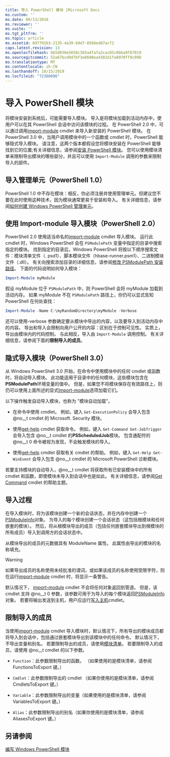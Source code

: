 ```yaml
---
title: 导入 PowerShell 模块 |Microsoft Docs
ms.custom: ''
ms.date: 09/13/2016
ms.reviewer: ''
ms.suite: ''
ms.tgt_pltfrm: ''
ms.topic: article
ms.assetid: 697791b3-2135-4a39-b9d7-8566ed67acf2
caps.latest.revision: 13
ms.openlocfilehash: bb5d036e5658c365a4fafa2cac05c0bba9f87019
ms.sourcegitcommit: 52a67bcd9d7bf3e8600ea4302d1fa8970ff9c998
ms.translationtype: MT
ms.contentlocale: zh-CN
ms.lasthandoff: 10/15/2019
ms.locfileid: "72360696"
---
```

# <a name="importing-a-powershell-module"></a>导入 PowerShell 模块

将模块安装到系统后，可能需要导入模块。 导入是将模块加载到活动内存中，使用户可以在其 PowerShell 会话中访问该模块的过程。 在 PowerShell 2.0 中，可以通过调用[import-module](/powershell/module/Microsoft.PowerShell.Core/Import-Module) cmdlet 来导入新安装的 PowerShell 模块。 在 PowerShell 3.0 中，当用户调用模块中的一个函数或 cmdlet 时，PowerShell 能够隐式导入模块。 请注意，这两个版本都假设您将模块安装在 PowerShell 能够找到它的位置;有关详细信息，请参阅[安装 PowerShell 模块](./installing-a-powershell-module.md)。 您可以使用模块清单来限制导出模块的哪些部分，并且可以使用 `Import-Module` 调用的参数来限制导入的部件。

## <a name="importing-a-snap-in-powershell-10"></a>导入管理单元（PowerShell 1.0）

PowerShell 1.0 中不存在模块：相反，你必须注册并使用管理单元。但建议您不要在此时使用这种技术，因为模块通常更易于安装和导入。 有关详细信息，请参阅[如何创建 Windows PowerShell 管理单元](../cmdlet/how-to-create-a-windows-powershell-snap-in.md)。

## <a name="importing-a-module-with-import-module-powershell-20"></a>使用 Import-module 导入模块（PowerShell 2.0）

PowerShell 2.0 使用适当命名的[import-module](/powershell/module/Microsoft.PowerShell.Core/Import-Module) cmdlet 导入模块。 运行此 cmdlet 时，Windows PowerShell 会在 `PSModulePath` 变量中指定的目录中搜索指定的模块。 找到指定的目录后，Windows PowerShell 将按以下顺序搜索文件：模块清单文件（. psd1）、脚本模块文件（hbase-runner.psm1）、二进制模块文件（.dll）。 有关向搜索添加目录的详细信息，请参阅[修改 PSModulePath 安装路径](./modifying-the-psmodulepath-installation-path.md)。 下面的代码说明如何导入模块：

```powershell
Import-Module myModule
```

假设 myModule 位于 `PSModulePath` 中，则 PowerShell 会将 myModule 加载到活动内存。 如果 myModule 不在 `PSModulePath` 路径上，你仍可以显式告知 PowerShell 在何处查找：

```powershell
Import-Module -Name C:\myRandomDirectory\myModule -Verbose
```

还可以使用-verbose 参数确定要从模块中导出的内容，以及要导入到活动内存中的内容。 导出和导入会限制向用户公开的内容：区别在于控制可见性。 实质上，导出由模块内的代码控制。 与此相反，导入由 `Import-Module` 调用控制。 有关详细信息，请参阅下面的**限制导入的成员**。

## <a name="implicitly-importing-a-module-powershell-30"></a>隐式导入模块（PowerShell 3.0）

从 Windows PowerShell 3.0 开始，在命令中使用模块中的任何 cmdlet 或函数时，将自动导入模块。 此功能适用于目录中的任何模块，这些模块包含在**PSModulePath**环境变量的值中。 但是，如果您不将模块保存在有效路径上，则仍可以使用上面所述的显式[Import-module](/powershell/module/Microsoft.PowerShell.Core/Import-Module)选项加载它们。

以下操作触发自动导入模块，也称为 "模块自动加载"。

- 在命令中使用 cmdlet。 例如，键入 `Get-ExecutionPolicy` 会导入包含 @no__t cmdlet 的 Microsoft. Security 模块。

- 使用[get-help](/powershell/module/Microsoft.PowerShell.Core/Get-Command) cmdlet 获取命令。  例如，键入 `Get-Command Get-JobTrigger` 会导入包含 @no__t cmdlet 的**PSScheduledJob**模块。 包含通配符的 @no__t 0 命令被视为发现，不会触发模块的导入。

- 使用[get-help](/powershell/module/Microsoft.PowerShell.Core/Get-Help) cmdlet 获取有关 cmdlet 的帮助。 例如，键入 `Get-Help Get-WinEvent` 会导入包含 @no__t cmdlet 的 Microsoft PowerShell 诊断模块。

若要支持模块的自动导入，@no__t cmdlet 将获取所有已安装模块中的所有 cmdlet 和函数，即使模块未导入到会话中也是如此。 有关详细信息，请参阅[Get Command](/powershell/module/Microsoft.PowerShell.Core/Get-Command) cmdlet 的帮助主题。

## <a name="the-importing-process"></a>导入过程

在导入模块时，将为该模块创建一个新的会话状态，并在内存中创建一个[PSModuleInfo](/dotnet/api/System.Management.Automation.PSModuleInfo)对象。 为导入的每个模块创建一个会话状态（这包括根模块和任何嵌套的模块）。 然后，将从根模块导出的成员（包括任何嵌套模块导出到根模块的所有成员）导入到调用方的会话状态中。

从模块导出的成员的元数据具有 ModuleName 属性。 此属性由导出的模块的名称填充。

> [!WARNING]
> 如果导出成员的名称使用未经批准的谓词，或如果该成员的名称使用受限字符，则在运行[import-module](/powershell/module/Microsoft.PowerShell.Core/Import-Module) cmdlet 时，将显示一条警告。

默认情况下， [import-module](/powershell/module/Microsoft.PowerShell.Core/Import-Module) cmdlet 不会将任何对象返回到管道。 但是，该 cmdlet 支持 @no__t 0 参数，该参数可用于为导入的每个模块返回[PSModuleInfo](/dotnet/api/System.Management.Automation.PSModuleInfo)对象。 若要将输出发送到主机，用户应运行[写入主机](/powershell/module/Microsoft.PowerShell.Utility/Write-Host)cmdlet。

## <a name="restricting--the-members-that-are-imported"></a>限制导入的成员

当使用[import-module](/powershell/module/Microsoft.PowerShell.Core/Import-Module) cmdlet 导入模块时，默认情况下，所有导出的模块成员都将导入到会话中，包括通过嵌套模块导出到该模块中的任何命令。 默认情况下，不导出变量和别名。 若要限制导出的成员，请使用[模块清单](./how-to-write-a-powershell-module-manifest.md)。 若要限制导入的成员，请使用 @no__t cmdlet 的以下参数。

- `Function`：此参数限制导出的函数。 （如果使用的是模块清单，请参阅 FunctionsToExport 键。）

- `Cmdlet`：此参数限制导出的 cmdlet （如果你使用的是模块清单，请参阅 CmdletsToExport 键。）

- `Variable`：此参数限制导出的变量（如果使用的是模块清单，请参阅 VariablesToExport 键。）

- `Alias`：此参数限制导出的别名（如果你使用的是模块清单，请参阅 AliasesToExport 键。）

## <a name="see-also"></a>另请参阅

[编写 Windows PowerShell 模块](./writing-a-windows-powershell-module.md)
